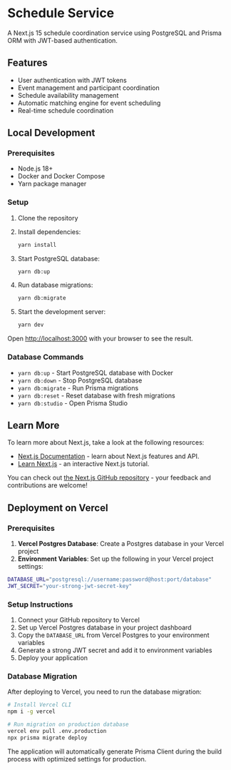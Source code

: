 # Schedule Service

A Next.js 15 schedule coordination service using PostgreSQL and Prisma ORM with JWT-based authentication.

## Features

- User authentication with JWT tokens
- Event management and participant coordination  
- Schedule availability management
- Automatic matching engine for event scheduling
- Real-time schedule coordination

## Local Development

### Prerequisites

- Node.js 18+
- Docker and Docker Compose
- Yarn package manager

### Setup

1. Clone the repository
2. Install dependencies:
   ```bash
   yarn install
   ```

3. Start PostgreSQL database:
   ```bash
   yarn db:up
   ```

4. Run database migrations:
   ```bash
   yarn db:migrate
   ```

5. Start the development server:
   ```bash
   yarn dev
   ```

Open [http://localhost:3000](http://localhost:3000) with your browser to see the result.

### Database Commands

- `yarn db:up` - Start PostgreSQL database with Docker
- `yarn db:down` - Stop PostgreSQL database
- `yarn db:migrate` - Run Prisma migrations
- `yarn db:reset` - Reset database with fresh migrations  
- `yarn db:studio` - Open Prisma Studio

## Learn More

To learn more about Next.js, take a look at the following resources:

- [Next.js Documentation](https://nextjs.org/docs) - learn about Next.js features and API.
- [Learn Next.js](https://nextjs.org/learn) - an interactive Next.js tutorial.

You can check out [the Next.js GitHub repository](https://github.com/vercel/next.js) - your feedback and contributions are welcome!

## Deployment on Vercel

### Prerequisites

1. **Vercel Postgres Database**: Create a Postgres database in your Vercel project
2. **Environment Variables**: Set up the following in your Vercel project settings:

```bash
DATABASE_URL="postgresql://username:password@host:port/database"
JWT_SECRET="your-strong-jwt-secret-key"
```

### Setup Instructions

1. Connect your GitHub repository to Vercel
2. Set up Vercel Postgres database in your project dashboard
3. Copy the `DATABASE_URL` from Vercel Postgres to your environment variables
4. Generate a strong JWT secret and add it to environment variables
5. Deploy your application

### Database Migration

After deploying to Vercel, you need to run the database migration:

```bash
# Install Vercel CLI
npm i -g vercel

# Run migration on production database
vercel env pull .env.production
npx prisma migrate deploy
```

The application will automatically generate Prisma Client during the build process with optimized settings for production.
